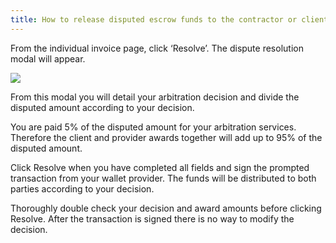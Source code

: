 ```yaml
---
title: How to release disputed escrow funds to the contractor or client
---
```


From the individual invoice page, click ‘Resolve’. The dispute resolution modal will appear.

<img src="/screenshots/smart-invoice-release-disputed-funds-1.png" />

From this modal you will detail your arbitration decision and divide the disputed amount according to your decision.

You are paid 5% of the disputed amount for your arbitration services. Therefore the client and provider awards together will add up to 95% of the disputed amount.

Click Resolve when you have completed all fields and sign the prompted transaction from your wallet provider. The funds will be distributed to both parties according to your decision.

Thoroughly double check your decision and award amounts before clicking Resolve. After the transaction is signed there is no way to modify the decision.
